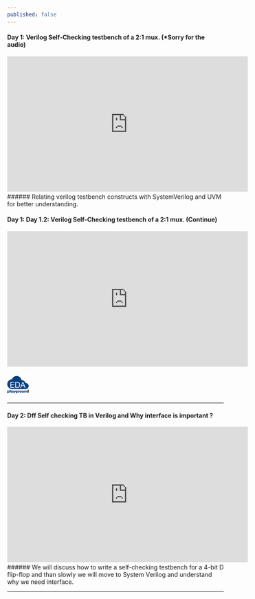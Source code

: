 ```yaml
---
published: false
---
```

#### Day 1: Verilog Self-Checking testbench of a 2:1 mux. (*Sorry for the audio)
<iframe width="560" height="315" src="https://www.youtube.com/embed/D6CuLnucYW0" title="YouTube video player" frameborder="0" allow="accelerometer; autoplay; clipboard-write; encrypted-media; gyroscope; picture-in-picture" allowfullscreen></iframe>
###### Relating verilog testbench constructs with SystemVerilog and UVM for better understanding.

#### Day 1: Day 1.2: Verilog Self-Checking testbench of a 2:1 mux. (Continue) 
<iframe width="560" height="315" src="https://www.youtube.com/embed/aSsHl2Jm3bo" title="YouTube video player" frameborder="0" allow="accelerometer; autoplay; clipboard-write; encrypted-media; gyroscope; picture-in-picture" allowfullscreen></iframe>

[![Day_1_code](https://github.com/Adil3495/adil3495.github.io/blob/master/images/eda_logo.png?raw=true)](https://edaplayground.com/x/vxLT)

---------------------------------------------------------------------------------------------
#### Day 2: Dff Self checking TB in Verilog and Why interface is important ?
<iframe width="560" height="315" src="https://www.youtube.com/embed/4Iy2BU3-aes" title="YouTube video player" frameborder="0" allow="accelerometer; autoplay; clipboard-write; encrypted-media; gyroscope; picture-in-picture" allowfullscreen></iframe>
###### We will discuss how to write a self-checking testbench for a 4-bit D flip-flop and than slowly we will move to System Verilog and understand why we need interface.

----------------------------------------------------------------------------------------------
